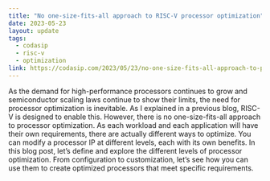 ```yaml
---
title: "No one-size-fits-all approach to RISC-V processor optimization"
date: 2023-05-23
layout: update
tags:
  - codasip
  - risc-v
  - optimization
link: https://codasip.com/2023/05/23/no-one-size-fits-all-approach-to-processor-optimization/
---
```


As the demand for high-performance processors continues to grow and semiconductor scaling laws continue to show their
limits, the need for processor optimization is inevitable. As I explained in a previous blog, RISC-V is designed to
enable this. However, there is no one-size-fits-all approach to processor optimization. As each workload and each
application will have their own requirements, there are actually different ways to optimize. You can modify a processor
IP at different levels, each with its own benefits. In this blog post, let’s define and explore the different levels of
processor optimization. From configuration to customization, let’s see how you can use them to create optimized
processors that meet specific requirements.
